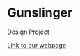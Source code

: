 # Gunslinger
 Design Project


[Link to our webpage](https://senacakirli.github.io/gunslinger.github.io/)
